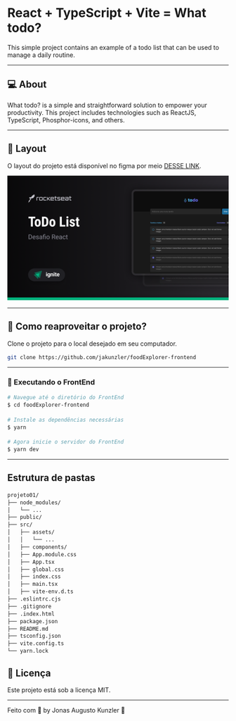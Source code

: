 # React + TypeScript + Vite = What todo?

This simple project contains an example of a todo list that can be used to manage a daily routine.

___

## 💻 About

What todo? is a simple and straightforward solution to empower your productivity. This project includes technologies such as ReactJS, TypeScript, Phosphor-icons, and others.

___

## 🎨 Layout

O layout do projeto está disponível no figma por meio [DESSE LINK](https://www.figma.com/design/0n0zDN7zbzhRbaEO74Xesx/ToDo-List-%E2%80%A2-Desafio-React/duplicate?node-id=0-1).

![Alt text](src/assets/images/Capa.png)

___

## 🚀 Como reaproveitar o projeto?

Clone o projeto para o local desejado em seu computador.

```bash
git clone https://github.com/jakunzler/foodExplorer-frontend
```

___

### 🚧 Executando o FrontEnd

```bash
# Navegue até o diretório do FrontEnd
$ cd foodExplorer-frontend

# Instale as dependências necessárias
$ yarn

# Agora inicie o servidor do FrontEnd
$ yarn dev
```

___

## Estrutura de pastas

```markdown
projeto01/
├── node_modules/
│   └── ...
├── public/
├── src/
│   ├── assets/
│   │   └── ...
│   ├── components/
│   ├── App.module.css
│   ├── App.tsx
│   ├── global.css
│   ├── index.css
│   ├── main.tsx
│   ├── vite-env.d.ts
├── .eslintrc.cjs
├── .gitignore
├── .index.html
├── package.json
├── README.md
├── tsconfig.json
├── vite.config.ts
└── yarn.lock
```

## 📝 Licença

Este projeto está sob a licença MIT.

___

Feito com 💜 by Jonas Augusto Kunzler 👋
